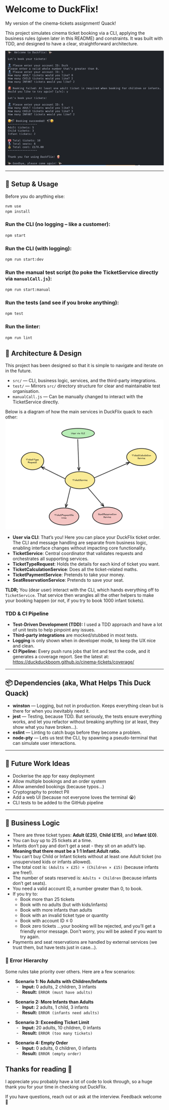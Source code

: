 # Welcome to DuckFlix!

My version of the cinema-tickets assignment! Quack!

This project simulates cinema ticket booking via a CLI, applying the business rules (given later in this README) and constraints. It was built with TDD, and designed to have a clear, straightforward architecture.

![DuckFlix CLI in action](/DuckFlix-Demo.png)

---

## 🦆 Setup & Usage

Before you do anything else:
```sh
nvm use
npm install
```

### Run the CLI (no logging – like a customer):
```sh
npm start
```

### Run the CLI (with logging):
```sh
npm run start:dev
```

  ### Run the manual test script (to poke the TicketService directly via `manualCall.js`):
```sh
npm run start:manual
```

### Run the tests (and see if you broke anything):
```sh
npm test
```

  ### Run the linter:
```sh
npm run lint
```

## 📝 Architecture & Design

This project has been designed so that it is simple to navigate and iterate on in the future.

- `src/` — CLI, business logic, services, and the third-party integrations.
- `test/` — Mirrors `src/` directory structure for clear and maintainable test organisation.
- `manualCall.js` — Can be manually changed to interact with the TicketService directly.


Below is a diagram of how the main services in DuckFlix quack to each other:
![Cinema Ticket Architecture Diagram](/CT-architecture2.png)

  

- **User via CLI**: That’s you! Here you can place your DuckFlix ticket order. The CLI and message handling are separate from business logic, enabling interface changes without impacting core functionality.
- **TicketService**: Central coordinator that validates requests and orchestrates all supporting services.
- **TicketTypeRequest**: Holds the details for each kind of ticket you want.
- **TicketCalculationService**: Does all the ticket-related maths.
- **TicketPaymentService**: Pretends to take your money.
- **SeatReservationService**: Pretends to save your seat.

**TLDR;**
You (dear user) interact with the CLI, which hands everything off to `TicketService`. That service then wrangles all the other helpers to make your booking happen (or not, if you try to book 1000 infant tickets).

### TDD & CI Pipeline
- **Test-Driven Development (TDD):** I used a TDD approach and have a lot of unit tests to help pinpoint any issues.
- **Third-party integrations** are mocked/stubbed in most tests.
- **Logging** is only shown when in developer mode, to keep the UX nice and clean.
- **CI Pipeline:** Every push runs jobs that lint and test the code, and it generates a coverage report. See the latest at: https://duckduckboom.github.io/cinema-tickets/coverage/

---
## 📦 Dependencies (aka, What Helps This Duck Quack)

- **winston** — Logging, but not in production. Keeps everything clean but is there for when you inevitably need it.
- **jest** — Testing, because TDD. But seriously, the tests ensure everything works, and let you refactor without breaking anything (or at least, they show what you have broken...).
- **eslint** — Linting to catch bugs before they become a problem.
- **node-pty** — Lets us test the CLI, by spawning a pseudo-terminal that can simulate user interactions.

---

## 🪺 Future Work Ideas

- Dockerise the app for easy deployment
- Allow multiple bookings and an order system
- Allow amended bookings (because typos...)
- Cryptography to protect PII 
- Add a web UI (because not everyone loves the terminal 😭)
- CLI tests to be added to the GitHub pipeline

---

  ## 🧠 Business Logic
  
- There are three ticket types: **Adult (£25)**, **Child (£15)**, and **Infant (£0)**.
- You can buy up to 25 tickets at a time.
- Infants don’t pay and don’t get a seat - they sit on an adult’s lap. **Meaning that there must be a 1:1 Infant:Adult ratio.**
- You can’t buy Child or Infant tickets without at least one Adult ticket (no unsupervised kids or infants allowed).
- The total cost is: `(Adults × £25) + (Children × £15)` (because infants are free!).
- The number of seats reserved is: `Adults + Children` (because infants don’t get seats).
- You need a valid account ID, a number greater than 0, to book.
- If you try to:
  - Book more than 25 tickets
  - Book with no adults (but with kids/infants)
  - Book with more infants than adults
  - Book with an invalid ticket type or quantity
  - Book with account ID ≤ 0
  - Book zero tickets
  ...your booking will be rejected, and you’ll get a friendly error message. Don't worry, you will be asked if you want to try again.
- Payments and seat reservations are handled by external services (we trust them, but have tests just in case...).

### 🚨 Error Hierarchy 

Some rules take priority over others. Here are a few scenarios:  
  
-   **Scenario 1: No Adults with Children/Infants**  
    -   **Input:** 0 adults, 2 children, 3 infants  
    -   **Result:** `ERROR (must have adults)`  
  
-   **Scenario 2: More Infants than Adults**  
    -   **Input:** 2 adults, 1 child, 3 infants  
    -   **Result:** `ERROR (infants need adults)`  
  
-   **Scenario 3: Exceeding Ticket Limit**  
    -   **Input:** 20 adults, 10 children, 0 infants  
    -   **Result:** `ERROR (too many tickets)`  
  
-   **Scenario 4: Empty Order**  
    -   **Input:** 0 adults, 0 children, 0 infants  
    -   **Result:** `ERROR (empty order)`
  

## Thanks for reading 👏

I appreciate you probably have a lot of code to look through, so a huge thank you for your time in checking out DuckFlix.

If you have questions, reach out or ask at the interview. Feedback welcome 🦆